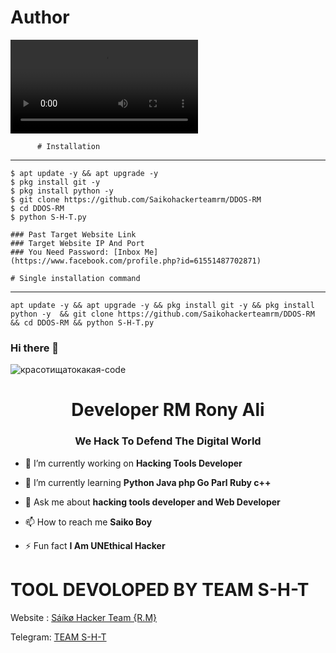 
# Author 
![Screenshot](https://github.com/Saikohackerteamrm/Wifi-Jammer-1/blob/master/lv_7201831824660778242_20250715030719.mp4)

          # Installation
____________________

    $ apt update -y && apt upgrade -y
    $ pkg install git -y
    $ pkg install python -y
    $ git clone https://github.com/Saikohackerteamrm/DDOS-RM
    $ cd DDOS-RM
    $ python S-H-T.py
    
    ### Past Target Website Link 
    ### Target Website IP And Port 
    ### You Need Password: [Inbox Me](https://www.facebook.com/profile.php?id=61551487702871)
    
    # Single installation command
_______________________________________

    apt update -y && apt upgrade -y && pkg install git -y && pkg install python -y  && git clone https://github.com/Saikohackerteamrm/DDOS-RM && cd DDOS-RM && python S-H-T.py
 ### Hi there 👋

<!--
**RM Rony Ali/Red Team** is a ✨ _special_ ✨ repository because its `README.md` (this file) appears on your GitHub profile.

Here are some ideas to get you started:

- 🔭 I’m currently working on ...
- 🌱 I’m currently learning ...
- 👯 I’m looking to collaborate on ...
- 🤔 I’m looking for help with ...
- 💬 Ask me about ...
- 📫 How to reach me: ...
- 😄 Pronouns: ...
- ⚡ Fun fact: ...
-->
![красотищатокакая-code](https://user-images.githubusercontent.com/88341460/189535591-84f204da-08af-4989-821f-e6608902a4a1.gif)                  


<h1 align="center">Developer RM Rony Ali</h1>
<h3 align="center">We Hack To Defend The Digital World </h3>

- 🔭 I’m currently working on **Hacking Tools Developer**

- 🌱 I’m currently learning **Python Java php Go Parl Ruby c++**

- 💬 Ask me about **hacking tools developer and Web Developer**

- 📫 How to reach me **Saiko Boy**

- ⚡ Fun fact **I Am UNEthical Hacker**                                                                                                                                                                                                                                                                                                                             


# TOOL DEVOLOPED BY TEAM S-H-T 

Website : [Sáíkø Hacker Team {R.M}](http://saikohackerteamrm.free.nf)

Telegram: [TEAM S-H-T](http://t.me/rm7669)
